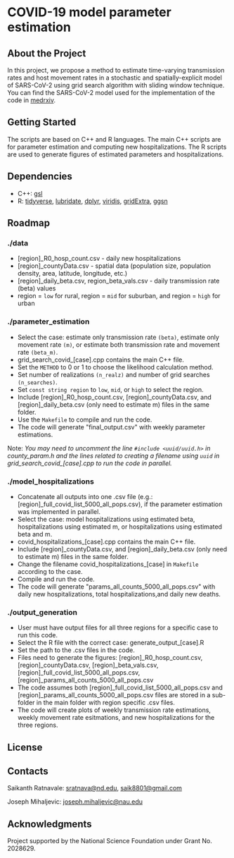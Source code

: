 # COVID-19 model parameter estimation

## About the Project
In this project, we propose a method to estimate time-varying transmission rates and host movement rates in a stochastic and spatially-explicit model of SARS-CoV-2 using  grid search algorithm with sliding window technique. You can find the SARS-CoV-2 model used for the implementation of the code in [medrxiv](https://www.medrxiv.org/content/10.1101/2021.05.13.21256216v1). 

## Getting Started
The scripts are based on C++ and R languages. The main C++ scripts are for parameter estimation and computing new hospitalizations. The R scripts are used to generate figures of estimated parameters and hospitalizations.

## Dependencies
* C++: [gsl](https://www.gnu.org/software/gsl/doc/html/intro.html#obtaining-gsl)
* R: [tidyverse](https://cran.r-project.org/web/packages/tidyverse/index.html),
[lubridate](https://cran.r-project.org/web/packages/lubridate/index.html), 
[dplyr](https://cran.r-project.org/web/packages/dplyr/index.html), 
[viridis](https://cran.r-project.org/web/packages/viridis/index.html), 
[gridExtra](https://cran.r-project.org/web/packages/gridExtra/index.html), 
[ggsn](https://cran.r-project.org/web/packages/ggsn/index.html)

## Roadmap
### ./data
* [region]_R0_hosp_count.csv - daily new hospitalizations
* [region]_countyData.csv - spatial data (population size, population density, area, latitude, longitude, etc.)
* [region]_daily_beta.csv, region_beta_vals.csv - daily transmission rate (beta) values
* region = `low` for rural, region = `mid` for suburban, and region = `high` for urban

### ./parameter_estimation
* Select the case: estimate only transmission rate `(beta)`, estimate only movement rate `(m)`, or estimate both transmission rate and movement rate `(beta_m)`.
* grid_search_covid_[case].cpp contains the main C++ file.
* Set the `METHOD` to 0 or 1 to choose the likelihood calculation method.
* Set number of realizations `(n_realz)` and number of grid searches `(n_searches)`.
* Set `const string region` to `low`, `mid`, or `high` to select the region.
* Include [region]_R0_hosp_count.csv, [region]_countyData.csv, and [region]_daily_beta.csv (only need to estimate m) files in the same folder.
* Use the `Makefile` to compile and run the code.
* The code will generate "final_output.csv" with weekly parameter estimations.

Note: *You may need to uncomment the line `#include <uuid/uuid.h>` in county_param.h and the lines related to creating a filename using `uuid` in grid_search_covid_[case].cpp to run the code in parallel.*
  
### ./model_hospitalizations
* Concatenate all outputs into one .csv file (e.g.: [region]_full_covid_list_5000_all_pops.csv), if the parameter estimation was implemented in parallel.
* Select the case: model hospitalizations using estimated beta, hospitalizations using estimated m, or hospitalizations using estimated beta and m.
* covid_hospitalizations_[case].cpp contains the main C++ file.
* Include [region]_countyData.csv, and [region]_daily_beta.csv (only need to estimate m) files in the same folder.
* Change the filename covid_hospitalizations_[case] in `Makefile` according to the case.
* Compile and run the code.
* The code will generate "params_all_counts_5000_all_pops.csv" with daily new hospitalizations, total hospitalizations,and daily new deaths.

### ./output_generation
* User must have output files for all three regions for a specific case to run this code.
* Select the R file with the correct case: generate_output_[case].R
* Set the path to the .csv files in the code.
* Files need to generate the figures: [region]_R0_hosp_count.csv, [region]_countyData.csv, [region]_beta_vals.csv, [region]_full_covid_list_5000_all_pops.csv, [region]_params_all_counts_5000_all_pops.csv
* The code assumes both [region]_full_covid_list_5000_all_pops.csv and [region]_params_all_counts_5000_all_pops.csv files are stored in a sub-folder in the main folder with region specific .csv files.
* The code will create plots of weekly transmission rate estimations, weekly movement rate esitmations, and new hospitalizations for the three regions. 

## License

## Contacts
Saikanth Ratnavale: sratnava@nd.edu, saik8801@gmail.com

Joseph Mihaljevic: joseph.mihaljevic@nau.edu

## Acknowledgments
Project supported by the National Science Foundation under Grant No. 2028629.
